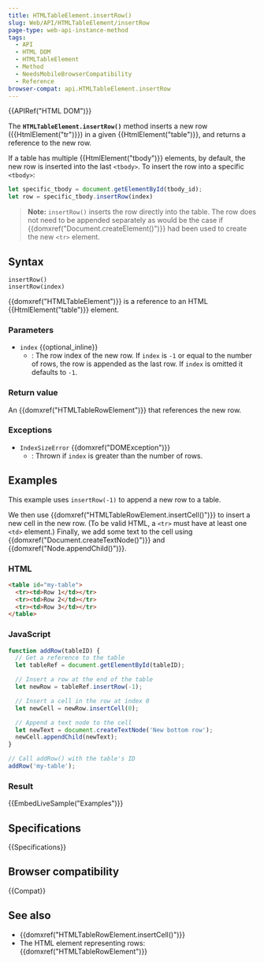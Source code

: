 ```yaml
---
title: HTMLTableElement.insertRow()
slug: Web/API/HTMLTableElement/insertRow
page-type: web-api-instance-method
tags:
  - API
  - HTML DOM
  - HTMLTableElement
  - Method
  - NeedsMobileBrowserCompatibility
  - Reference
browser-compat: api.HTMLTableElement.insertRow
---
```


{{APIRef("HTML DOM")}}

The **`HTMLTableElement.insertRow()`** method inserts a new row
({{HtmlElement("tr")}}) in a given {{HtmlElement("table")}}, and returns a reference to
the new row.

If a table has multiple {{HtmlElement("tbody")}} elements, by default, the new row is
inserted into the last `<tbody>`. To insert the row into a specific
`<tbody>`:

```js
let specific_tbody = document.getElementById(tbody_id);
let row = specific_tbody.insertRow(index)
```

> **Note:** `insertRow()` inserts the row directly into the
> table. The row does not need to be appended separately as would be the case if
> {{domxref("Document.createElement()")}} had been used to create the new
> `<tr>` element.

## Syntax

```js-nolint
insertRow()
insertRow(index)
```

{{domxref("HTMLTableElement")}} is a reference to an HTML {{HtmlElement("table")}}
element.

### Parameters

- `index` {{optional_inline}}
  - : The row index of the new row. If `index` is `-1` or equal to
    the number of rows, the row is appended as the last row.
    If `index` is omitted it defaults to `-1`.

### Return value

An {{domxref("HTMLTableRowElement")}} that references the new
row.

### Exceptions

- `IndexSizeError` {{domxref("DOMException")}}
  - : Thrown if `index` is greater than the number of rows.

## Examples

This example uses `insertRow(-1)` to append a new row to a table.

We then use {{domxref("HTMLTableRowElement.insertCell()")}} to insert a new cell in the
new row. (To be valid HTML, a `<tr>` must have at least one
`<td>` element.) Finally, we add some text to the cell using
{{domxref("Document.createTextNode()")}} and {{domxref("Node.appendChild()")}}.

### HTML

```html
<table id="my-table">
  <tr><td>Row 1</td></tr>
  <tr><td>Row 2</td></tr>
  <tr><td>Row 3</td></tr>
</table>
```

### JavaScript

```js
function addRow(tableID) {
  // Get a reference to the table
  let tableRef = document.getElementById(tableID);

  // Insert a row at the end of the table
  let newRow = tableRef.insertRow(-1);

  // Insert a cell in the row at index 0
  let newCell = newRow.insertCell(0);

  // Append a text node to the cell
  let newText = document.createTextNode('New bottom row');
  newCell.appendChild(newText);
}

// Call addRow() with the table's ID
addRow('my-table');
```

### Result

{{EmbedLiveSample("Examples")}}

## Specifications

{{Specifications}}

## Browser compatibility

{{Compat}}

## See also

- {{domxref("HTMLTableRowElement.insertCell()")}}
- The HTML element representing rows: {{domxref("HTMLTableRowElement")}}
